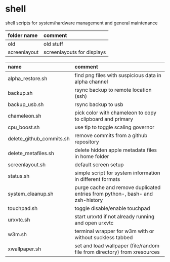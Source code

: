 # shell

shell scripts for system/hardware management and general maintenance

| folder name  | comment                    |
| :----------- | :------------------------- |
| old          | old stuff                  |
| screenlayout | screenlayouts for displays |

| name                     | comment                                                                       |
| :----------------------- | :---------------------------------------------------------------------------- |
| alpha_restore.sh         | find png files with suspicious data in alpha channel                          |
| backup.sh                | rsync backup to remote location (ssh)                                         |
| backup_usb.sh            | rsync backup to usb                                                           |
| chameleon.sh             | pick color with chameleon to copy to clipboard and primary                    |
| cpu_boost.sh             | use tlp to toggle scaling governor                                            |
| delete_github_commits.sh | remove commits from a github repository                                       |
| delete_metafiles.sh      | delete hidden apple metadata files in home folder                             |
| screenlayout.sh          | default screen setup                                                          |
| status.sh                | simple script for system information in different formats                     |
| system_cleanup.sh        | purge cache and remove duplicated entries from python-, bash- and zsh-history |
| touchpad.sh              | toggle disable/enable touchpad                                                |
| urxvtc.sh                | start urxvtd if not already running and open urxvtc                           |
| w3m.sh                   | terminal wrapper for w3m with or without suckless tabbed                      |
| xwallpaper.sh            | set and load wallpaper (file/random file from directory) from xresources      |
